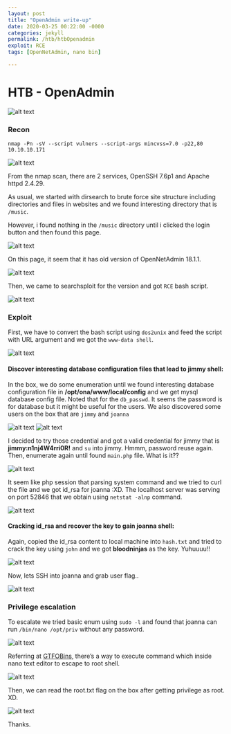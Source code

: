```yaml
---
layout: post
title: "OpenAdmin write-up"
date: 2020-03-25 00:22:00 -0000
categories: jekyll
permalink: /htb/htbOpenadmin
exploit: RCE
tags: [OpenNetAdmin, nano bin]

---
```


# HTB - OpenAdmin

![alt text](https://raw.githubusercontent.com/faisalfs10x/faisalfs10x.github.io/master/asset/htbwriteup/linux/openadmin/intro.png "openadmin intro")
### Recon
    nmap -Pn -sV --script vulners --script-args mincvss=7.0 -p22,80 10.10.10.171 
    
![alt text](https://raw.githubusercontent.com/faisalfs10x/faisalfs10x.github.io/master/asset/htbwriteup/linux/openadmin/0.png)

From the nmap scan, there are 2 services, OpenSSH 7.6p1 and Apache httpd 2.4.29.

As usual, we started with dirsearch to brute force site structure including directories and files in websites and we found interesting directory that is `/music`.

However, i found nothing in the `/music` directory until i clicked the login button and then found this page.

![alt text](https://raw.githubusercontent.com/faisalfs10x/faisalfs10x.github.io/master/asset/htbwriteup/linux/openadmin/2.1.png)

On this page, it seem that it has old version of OpenNetAdmin 18.1.1. 

![alt text](https://raw.githubusercontent.com/faisalfs10x/faisalfs10x.github.io/master/asset/htbwriteup/linux/openadmin/3.png)

Then, we came to searchsploit for the version and got `RCE` bash script.

![alt text](https://raw.githubusercontent.com/faisalfs10x/faisalfs10x.github.io/master/asset/htbwriteup/linux/openadmin/4.png)

### Exploit
First, we have to convert the bash script using `dos2unix` and feed the script with URL argument and we got the `www-data shell`.

![alt text](https://raw.githubusercontent.com/faisalfs10x/faisalfs10x.github.io/master/asset/htbwriteup/linux/openadmin/5.png)

#### Discover interesting database configuration files that lead to jimmy shell:
In the box, we do some enumeration until we found interesting database configuration file in **/opt/ona/www/local/config** and we get mysql database config file. Noted that for the `db_passwd`. It seems the password is for database but it might be useful for the users. We also discovered some users on the box that are `jimmy` and `joanna`

![alt text](https://raw.githubusercontent.com/faisalfs10x/faisalfs10x.github.io/master/asset/htbwriteup/linux/openadmin/6.png)
![alt text](https://raw.githubusercontent.com/faisalfs10x/faisalfs10x.github.io/master/asset/htbwriteup/linux/openadmin/7.png)

I decided to try those credential and got a valid credential for jimmy that is **jimmy:n1nj4W4rri0R!** and `su` into jimmy. Hmmm, password reuse again. Then, enumerate again until found `main.php` file. What is it??

![alt text](https://raw.githubusercontent.com/faisalfs10x/faisalfs10x.github.io/master/asset/htbwriteup/linux/openadmin/8.png)

It seem like php session that parsing system command and we tried to curl the file and we got id_rsa for joanna :XD. The localhost server was serving on port 52846 that we obtain using `netstat -alnp` command.

![alt text](https://raw.githubusercontent.com/faisalfs10x/faisalfs10x.github.io/master/asset/htbwriteup/linux/openadmin/9.png)

#### Cracking id_rsa and recover the key to gain joanna shell:
Again, copied the id_rsa content to local machine into `hash.txt` and tried to crack the key using `john` and we got **bloodninjas** as the key. Yuhuuuu!!

![alt text](https://raw.githubusercontent.com/faisalfs10x/faisalfs10x.github.io/master/asset/htbwriteup/linux/openadmin/10.png)

Now, lets SSH into joanna and grab user flag..

![alt text](https://raw.githubusercontent.com/faisalfs10x/faisalfs10x.github.io/master/asset/htbwriteup/linux/openadmin/11.png)

### Privilege escalation

To escalate we tried basic enum using `sudo -l` and found that joanna can run `/bin/nano /opt/priv` without any password.

![alt text](https://raw.githubusercontent.com/faisalfs10x/faisalfs10x.github.io/master/asset/htbwriteup/linux/openadmin/12.png)

Referring at [GTFOBins](https://gtfobins.github.io/gtfobins/nano/#shell), there’s a way to execute command which inside nano text editor to escape to root shell.

![alt text](https://raw.githubusercontent.com/faisalfs10x/faisalfs10x.github.io/master/asset/htbwriteup/linux/openadmin/13.png)

Then, we can read the root.txt flag on the box after getting privilege as root. XD.

![alt text](https://raw.githubusercontent.com/faisalfs10x/faisalfs10x.github.io/master/asset/htbwriteup/linux/openadmin/14.png)

Thanks.
